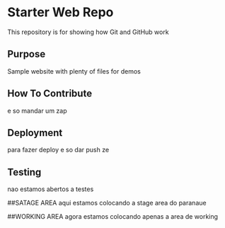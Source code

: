 # Starter Web Repo

This repository is for showing how Git and GitHub work

## Purpose

Sample website with plenty of files for demos

## How To Contribute
e so mandar um zap

## Deployment
para fazer deploy e so dar push ze

## Testing 
nao estamos abertos a testes

##SATAGE AREA
aqui estamos colocando
a stage area do paranaue

##WORKING AREA
agora estamos colocando apenas a area
de working